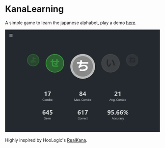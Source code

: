 # KanaLearning

A simple game to learn the japanese alphabet, play a demo [here](https://myckollwinchester.github.io/p/kana-learning.html).

![KanaLearning GIF Demo](/demo.webp)

Highly inspired by HooLogic's [RealKana](https://www.realkana.com/).
